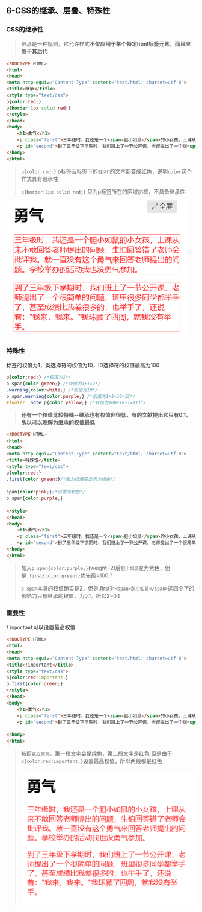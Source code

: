 ## 6-CSS的继承、层叠、特殊性

### CSS的继承性
> 继承是一种规则，它允许样式**不仅应用于某个特定html标签元素，而且应用于其后代**

```html
<!DOCTYPE HTML>
<html>
<head>
<meta http-equiv="Content-Type" content="text/html; charset=utf-8">
<title>继承</title>
<style type="text/css">
p{color:red;}
p{border:1px solid red;}
</style>
</head>
<body>
    <h1>勇气</h1>
    <p class="first">三年级时，我还是一个<span>胆小如鼠</span>的小女孩，上课从来不敢回答老师提出的问题，生怕回答错了老师会批评我。就一直没有这个勇气来回答老师提出的问题。学校举办的活动我也没勇气参加。</p>
    <p id="second">到了三年级下学期时，我们班上了一节公开课，老师提出了一个很<span>简单</span>的问题，班里很多同学都举手了，甚至成绩比我差很多的，也举手了，还说着："我来，我来。"我环顾了四周，就我没有举手。</p>
</body>
</html>
```
> `p{color:red;}` p标签及标签下的span的文本都变成红色，说明`color`这个样式具有继承性
>
> `p{border:1px solid red;}` 只为p标签所在的区域加框，不具备继承性

![alt](img/jicheng.png)

### 特殊性

标签的权值为1，类选择符的权值为10，ID选择符的权值最高为100

```css
p{color:red;} /*权值为1*/
p span{color:green;} /*权值为1+1=2*/
.warning{color:white;} /*权值为10*/
p span.warning{color:purple;} /*权值为1+1+10=12*/
#footer .note p{color:yellow;} /*权值为100+10+1=111*/
```
>**还有一个权值比较特殊--继承也有权值但很低，有的文献提出它只有0.1，所以可以理解为继承的权值最低**

```html
<!DOCTYPE HTML>
<html>
<head>
<meta http-equiv="Content-Type" content="text/html; charset=utf-8">
<title>特殊性</title>
<style type="text/css">
p{color:red;}
.first{color:green;}/*因为权值高显示为绿色*/

span{color:pink;}/*设置为粉色*/
p span{color:purple;}

</style>
</head>
<body>
    <h1>勇气</h1>
    <p class="first">三年级时，我还是一个<span>胆小如鼠</span>的小女孩，上课从来不敢回答老师提出的问题，生怕回答错了老师会批评我。就一直没有这个勇气来回答老师提出的问题。学校举办的活动我也没勇气参加。</p>
    <p id="second">到了三年级下学期时，我们班上了一节公开课，老师提出了一个很简单的问题，班里很多同学都举手了，甚至成绩比我差很多的，也举手了，还说着："我来，我来。"我环顾了四周，就我没有举手。</p>
</body>
</html>
```
> 加入`p span{color:purple;}`(weight=2)后`胆小如鼠`变为紫色，但是`.first{color:green;}`优先级=100？
>
>`p span`本身的权值确实是2，但是.first对`<span>胆小如鼠</span>`这四个字的影响力只有继承的权值，为0.1。所以2>0.1

### 重要性

`!important`可以设置最高权值

```html
<!DOCTYPE HTML>
<html>
<head>
<meta http-equiv="Content-Type" content="text/html; charset=utf-8">
<title>!important</title>
<style type="text/css">
p{color:red!important;}
p.first{color:green;}
</style>
</head>
<body>
    <h1>勇气</h1>
    <p class="first">三年级时，我还是一个<span>胆小如鼠</span>的小女孩，上课从来不敢回答老师提出的问题，生怕回答错了老师会批评我。就一直没有这个勇气来回答老师提出的问题。学校举办的活动我也没勇气参加。</p>
    <p id="second">到了三年级下学期时，我们班上了一节公开课，老师提出了一个很<span class="first">简单</span>的问题，班里很多同学都举手了，甚至成绩比我差很多的，也举手了，还说着："我来，我来。"我环顾了四周，就我没有举手。</p>
    
</body>
</html>
```
>按照`就近原则`，第一段文字会是绿色，第二段文字是红色
>但是由于`p{color:red!important;}`设置最高权值，所以两段都是红色
>
>![alt](img/import.png)

